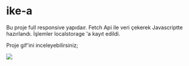 # ike-a
Bu proje full responsive yapıdaır.
Fetch Api ile veri çekerek Javascriptte hazırlandı.
İşlemler localstorage 'a kayıt edildi.

Proje gif'ini inceleyebilirsiniz;

![](./images/mobile.gif)


